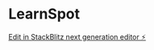 # LearnSpot

[Edit in StackBlitz next generation editor ⚡️](https://stackblitz.com/~/github.com/LunarRabbit2012/LearnSpot)